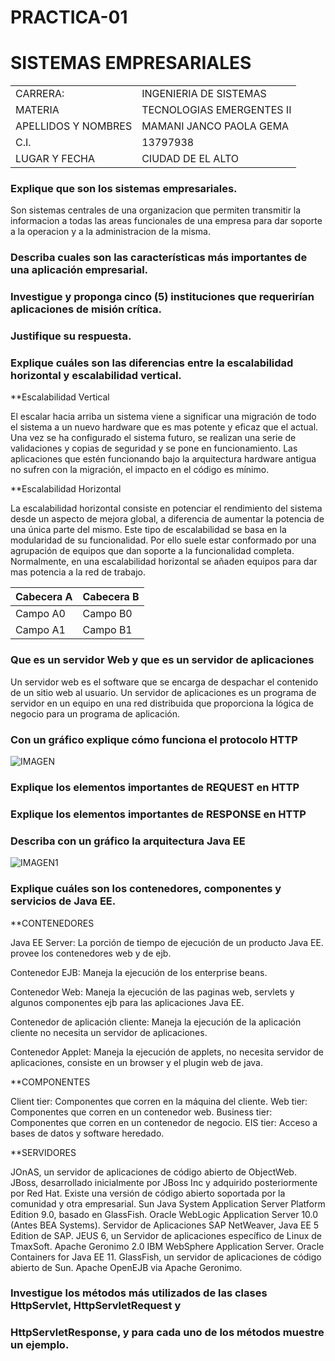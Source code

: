 # PRACTICA-01

# SISTEMAS EMPRESARIALES #

<table>
<tr>
    <td>CARRERA:</td>
    <td>INGENIERIA DE SISTEMAS</td>
</tr>
<tr>
    <td>MATERIA</td>
    <td>TECNOLOGIAS EMERGENTES II</td>
</tr>
  <tr>
    <td>APELLIDOS Y NOMBRES</td>
    <td>MAMANI JANCO PAOLA GEMA</td>
</tr>
  <tr>
    <td>C.I. </td>
    <td>13797938</td>
</tr>
  <tr>
    <td>LUGAR Y FECHA</td>
    <td>CIUDAD DE EL ALTO</td>

</table>

### Explique que son los sistemas empresariales.
 
 Son sistemas centrales de una organizacion que permiten transmitir la informacion a todas las areas funcionales de una empresa para dar  soporte a la operacion y a la administracion de la misma.
### Describa cuales son las características más importantes de una aplicación empresarial.



### Investigue y proponga cinco (5) instituciones que requerirían aplicaciones de misión crítica.
### Justifique su respuesta.
 
 
### Explique cuáles son las diferencias entre la escalabilidad horizontal y escalabilidad vertical.
 **Escalabilidad Vertical
 
El escalar hacia arriba un sistema viene a significar una migración de todo el sistema a un nuevo hardware que es mas potente y eficaz que el actual. Una vez se ha configurado el sistema futuro, se realizan una serie de validaciones y copias de seguridad y se pone en funcionamiento. Las aplicaciones que estén funcionando bajo la arquitectura hardware antigua no sufren con la migración, el impacto en el código es mínimo.

**Escalabilidad Horizontal

La escalabilidad horizontal consiste en potenciar el rendimiento del sistema desde un aspecto de mejora global, a diferencia de aumentar la potencia de una única parte del mismo. Este tipo de escalabilidad se basa en la modularidad de su funcionalidad. Por ello suele estar conformado por una agrupación de equipos que dan soporte a la funcionalidad completa. Normalmente, en una escalabilidad horizontal se añaden equipos para dar mas potencia a la red de trabajo.

Cabecera A | Cabecera B
-- | --
Campo A0 | Campo B0
Campo A1 | Campo B1

### Que es un servidor Web y que es un servidor de aplicaciones
   Un servidor web es el software que se encarga de despachar el contenido de un sitio web al usuario.
 Un servidor de aplicaciones es un programa de servidor en un equipo en una red distribuida que proporciona la lógica de negocio para un programa de aplicación.
### Con un gráfico explique cómo funciona el protocolo HTTP

![IMAGEN](http://www.profesordeinformatica.com/images/http_funcionamiento.gif)
### Explique los elementos importantes de REQUEST en HTTP
### Explique los elementos importantes de RESPONSE en HTTP
### Describa con un gráfico la arquitectura Java EE

![IMAGEN1](http://2.bp.blogspot.com/-7zFS7efYlhE/TsrRPGhkedI/AAAAAAAAAAM/CjsvPDalV44/s1600/Grafico+-+ArquitecturaWeb.bmp)
### Explique cuáles son los contenedores, componentes y servicios de Java EE.
**CONTENEDORES

Java EE Server: La porción de tiempo de ejecución de un producto Java EE. provee los contenedores web y de ejb.

Contenedor EJB: Maneja la ejecución de los enterprise beans.

Contenedor Web: Maneja la ejecución de las paginas web, servlets y algunos componentes ejb para las aplicaciones Java EE.

Contenedor de aplicación cliente: Maneja la ejecución de la aplicación cliente no necesita un servidor de aplicaciones.

Contenedor Applet: Maneja la ejecución de applets, no necesita servidor de aplicaciones, consiste en un browser y el plugin web de java.

**COMPONENTES

Client tier: Componentes que corren en la máquina del cliente.
Web tier: Componentes que corren en un contenedor web.
Business tier: Componentes que corren en un contenedor de negocio.
EIS tier: Acceso a bases de datos y software heredado.

**SERVIDORES

JOnAS, un servidor de aplicaciones de código abierto de ObjectWeb.
JBoss, desarrollado inicialmente por JBoss Inc y adquirido posteriormente por Red Hat. Existe una versión de código abierto soportada por la comunidad y otra empresarial.
Sun Java System Application Server Platform Edition 9.0, basado en GlassFish.
Oracle WebLogic Application Server 10.0 (Antes BEA Systems).
Servidor de Aplicaciones SAP NetWeaver, Java EE 5 Edition de SAP.
JEUS 6, un Servidor de aplicaciones específico de Linux de TmaxSoft.
Apache Geronimo 2.0
IBM WebSphere Application Server.
Oracle Containers for Java EE 11.
GlassFish, un servidor de aplicaciones de código abierto de Sun.
Apache OpenEJB via Apache Geronimo.

### Investigue los métodos más utilizados de las clases HttpServlet, HttpServletRequest y
### HttpServletResponse, y para cada uno de los métodos muestre un ejemplo.


